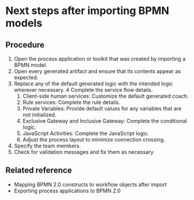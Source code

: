 # Next steps after importing BPMN models

## Procedure

1. Open the process application or toolkit that was created
by importing a BPMN model.
2. Open every generated artifact and ensure that its contents
appear as expected.
3. Replace any of the default generated logic with the intended
logic wherever necessary.
4 Complete the service flow details.
    1. Client-side human services: Customize
the default generated coach.
    2. Rule services: Complete the rule details.
    3. Private Variables: Provide default values for any variables
that are not initialized.
    4. Exclusive Gateway and Inclusive Gateway: Complete the conditional
logic.
    5. JavaScript Activities: Complete the JavaScript logic.
    6. Adjust the process layout to minimize connection crossing.
5. Specify the team members.
6. Check for validation messages and fix them as necessary.

## Related reference

- Mapping BPMN 2.0 constructs to workflow objects after import
- Exporting process applications to BPMN 2.0
